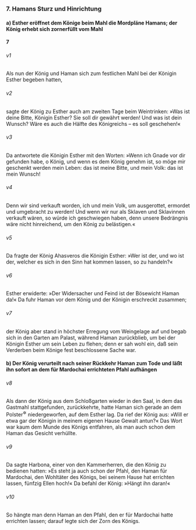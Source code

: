### 7. Hamans Sturz und Hinrichtung

#### a) Esther eröffnet dem Könige beim Mahl die Mordpläne Hamans; der König erhebt sich zornerfüllt vom Mahl

__7__

###### v1
Als nun der König und Haman sich zum festlichen Mahl bei der Königin Esther begeben hatten,

###### v2
sagte der König zu Esther auch am zweiten Tage beim Weintrinken: »Was ist deine Bitte, Königin Esther? Sie soll dir gewährt werden! Und was ist dein Wunsch? Wäre es auch die Hälfte des Königreichs – es soll geschehen!«

###### v3
Da antwortete die Königin Esther mit den Worten: »Wenn ich Gnade vor dir gefunden habe, o König, und wenn es dem König genehm ist, so möge mir geschenkt werden mein Leben: das ist meine Bitte, und mein Volk: das ist mein Wunsch!

###### v4
Denn wir sind verkauft worden, ich und mein Volk, um ausgerottet, ermordet und umgebracht zu werden! Und wenn wir nur als Sklaven und Sklavinnen verkauft wären, so würde ich geschwiegen haben, denn unsere Bedrängnis wäre nicht hinreichend, um den König zu belästigen.«

###### v5
Da fragte der König Ahasveros die Königin Esther: »Wer ist der, und wo ist der, welcher es sich in den Sinn hat kommen lassen, so zu handeln?«

###### v6
Esther erwiderte: »Der Widersacher und Feind ist der Bösewicht Haman da!« Da fuhr Haman vor dem König und der Königin erschreckt zusammen;

###### v7
der König aber stand in höchster Erregung vom Weingelage auf und begab sich in den Garten am Palast, während Haman zurückblieb, um bei der Königin Esther um sein Leben zu flehen; denn er sah wohl ein, daß sein Verderben beim Könige fest beschlossene Sache war.

#### b) Der König verurteilt nach seiner Rückkehr Haman zum Tode und läßt ihn sofort an dem für Mardochai errichteten Pfahl aufhängen


###### v8
Als dann der König aus dem Schloßgarten wieder in den Saal, in dem das Gastmahl stattgefunden, zurückkehrte, hatte Haman sich gerade an dem Polster<sup title="oder: Divan">&#x2732;</sup>
 niedergeworfen, auf dem Esther lag. Da rief der König aus: »Will er etwa gar der Königin in meinem eigenen Hause Gewalt antun?« Das Wort war kaum dem Munde des Königs entfahren, als man auch schon dem Haman das Gesicht verhüllte.

###### v9
Da sagte Harbona, einer von den Kammerherren, die den König zu bedienen hatten: »Es steht ja auch schon der Pfahl, den Haman für Mardochai, den Wohltäter des Königs, bei seinem Hause hat errichten lassen, fünfzig Ellen hoch!« Da befahl der König: »Hängt ihn daran!«

###### v10
So hängte man denn Haman an den Pfahl, den er für Mardochai hatte errichten lassen; darauf legte sich der Zorn des Königs.